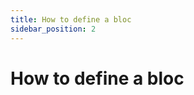 ```yaml
---
title: How to define a bloc
sidebar_position: 2
---
```


# How to define a bloc

<!-- Add content here -->